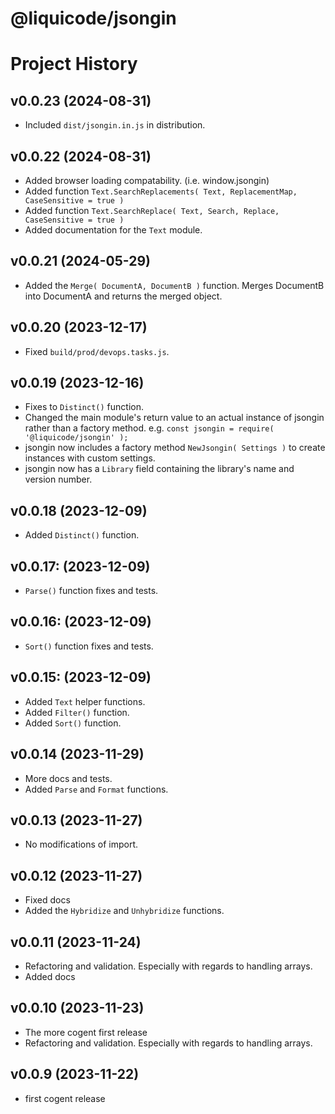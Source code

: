 # @liquicode/jsongin


# Project History


v0.0.23 (2024-08-31)
---------------------------------------------------------------------

- Included `dist/jsongin.in.js` in distribution.


v0.0.22 (2024-08-31)
---------------------------------------------------------------------

- Added browser loading compatability. (i.e. window.jsongin)
- Added function `Text.SearchReplacements( Text, ReplacementMap, CaseSensitive = true )`
- Added function `Text.SearchReplace( Text, Search, Replace, CaseSensitive = true )`
- Added documentation for the `Text` module.


v0.0.21 (2024-05-29)
---------------------------------------------------------------------

- Added the `Merge( DocumentA, DocumentB )` function. Merges DocumentB into DocumentA and returns the merged object.


v0.0.20 (2023-12-17)
---------------------------------------------------------------------

- Fixed `build/prod/devops.tasks.js`.


v0.0.19 (2023-12-16)
---------------------------------------------------------------------

- Fixes to `Distinct()` function.
- Changed the main module's return value to an actual instance of jsongin rather than a factory method.
  e.g. `const jsongin = require( '@liquicode/jsongin' );`
- jsongin now includes a factory method `NewJsongin( Settings )` to create instances with custom settings.
- jsongin now has a `Library` field containing the library's name and version number.


v0.0.18 (2023-12-09)
---------------------------------------------------------------------

- Added `Distinct()` function.


v0.0.17: (2023-12-09)
---------------------------------------------------------------------

- `Parse()` function fixes and tests.


v0.0.16: (2023-12-09)
---------------------------------------------------------------------

- `Sort()` function fixes and tests.


v0.0.15: (2023-12-09)
---------------------------------------------------------------------

- Added `Text` helper functions.
- Added `Filter()` function.
- Added `Sort()` function.


v0.0.14 (2023-11-29)
---------------------------------------------------------------------

- More docs and tests.
- Added `Parse` and `Format` functions.


v0.0.13 (2023-11-27)
---------------------------------------------------------------------

- No modifications of import.


v0.0.12 (2023-11-27)
---------------------------------------------------------------------

- Fixed docs
- Added the `Hybridize` and `Unhybridize` functions.


v0.0.11 (2023-11-24)
---------------------------------------------------------------------

- Refactoring and validation. Especially with regards to handling arrays.
- Added docs

v0.0.10 (2023-11-23)
---------------------------------------------------------------------

- The more cogent first release
- Refactoring and validation. Especially with regards to handling arrays.


v0.0.9 (2023-11-22)
---------------------------------------------------------------------

- first cogent release

